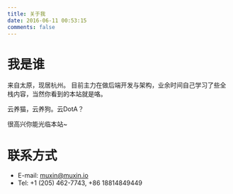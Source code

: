 ```yaml
---
title: 关于我
date: 2016-06-11 00:53:15
comments: false
---
```


# 我是谁

来自太原，现居杭州。
目前主力在做后端开发与架构，业余时间自己学习了些全栈内容，当然你看到的本站就是咯。

云养猫，云养狗。云DotA？

很高兴你能光临本站~

# 联系方式

- E-mail: muxin@muxin.io
- Tel: +1 (205) 462-7743, +86 18814849449
